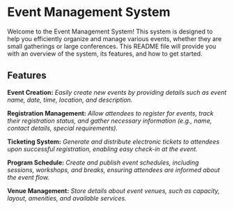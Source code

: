 # Event Management System

Welcome to the Event Management System! This system is designed to help you efficiently organize and manage various events, whether they are small gatherings or large conferences. This README file will provide you with an overview of the system, its features, and how to get started.

## Features
**Event Creation:** _Easily create new events by providing details such as event name, date, time, location, and description._

**Registration Management:** _Allow attendees to register for events, track their registration status, and gather necessary information (e.g., name, contact details, special requirements)._

**Ticketing System:** _Generate and distribute electronic tickets to attendees upon successful registration, enabling easy check-in at the event._

**Program Schedule:** _Create and publish event schedules, including sessions, workshops, and breaks, ensuring attendees are informed about the event flow._

**Venue Management:** _Store details about event venues, such as capacity, layout, amenities, and available services._
